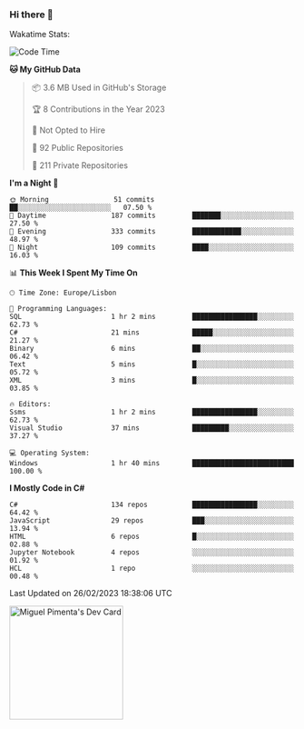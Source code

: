 ### Hi there 👋

<!--
**miguelpimenta/miguelpimenta** is a ✨ _special_ ✨ repository because its `README.md` (this file) appears on your GitHub profile.

Here are some ideas to get you started:

- 🔭 I’m currently working on ...
- 🌱 I’m currently learning ...
- 👯 I’m looking to collaborate on ...
- 🤔 I’m looking for help with ...
- 💬 Ask me about ...
- 📫 How to reach me: ...
- 😄 Pronouns: ...
- ⚡ Fun fact: ...
-->

Wakatime Stats:
<!--START_SECTION:waka-->
![Code Time](http://img.shields.io/badge/Code%20Time-3%2C755%20hrs%207%20mins-blue)

**🐱 My GitHub Data** 

> 📦 3.6 MB Used in GitHub's Storage 
 > 
> 🏆 8 Contributions in the Year 2023
 > 
> 🚫 Not Opted to Hire
 > 
> 📜 92 Public Repositories 
 > 
> 🔑 211 Private Repositories 
 > 
**I'm a Night 🦉** 

```text
🌞 Morning                51 commits          ██░░░░░░░░░░░░░░░░░░░░░░░   07.50 % 
🌆 Daytime                187 commits         ███████░░░░░░░░░░░░░░░░░░   27.50 % 
🌃 Evening                333 commits         ████████████░░░░░░░░░░░░░   48.97 % 
🌙 Night                  109 commits         ████░░░░░░░░░░░░░░░░░░░░░   16.03 % 
```


📊 **This Week I Spent My Time On** 

```text
🕑︎ Time Zone: Europe/Lisbon

💬 Programming Languages: 
SQL                      1 hr 2 mins         ████████████████░░░░░░░░░   62.73 % 
C#                       21 mins             █████░░░░░░░░░░░░░░░░░░░░   21.27 % 
Binary                   6 mins              ██░░░░░░░░░░░░░░░░░░░░░░░   06.42 % 
Text                     5 mins              █░░░░░░░░░░░░░░░░░░░░░░░░   05.72 % 
XML                      3 mins              █░░░░░░░░░░░░░░░░░░░░░░░░   03.85 % 

🔥 Editors: 
Ssms                     1 hr 2 mins         ████████████████░░░░░░░░░   62.73 % 
Visual Studio            37 mins             █████████░░░░░░░░░░░░░░░░   37.27 % 

💻 Operating System: 
Windows                  1 hr 40 mins        █████████████████████████   100.00 % 
```

**I Mostly Code in C#** 

```text
C#                       134 repos           ████████████████░░░░░░░░░   64.42 % 
JavaScript               29 repos            ███░░░░░░░░░░░░░░░░░░░░░░   13.94 % 
HTML                     6 repos             █░░░░░░░░░░░░░░░░░░░░░░░░   02.88 % 
Jupyter Notebook         4 repos             ░░░░░░░░░░░░░░░░░░░░░░░░░   01.92 % 
HCL                      1 repo              ░░░░░░░░░░░░░░░░░░░░░░░░░   00.48 % 
```




 Last Updated on 26/02/2023 18:38:06 UTC
<!--END_SECTION:waka-->

<a href="https://app.daily.dev/MiguelPimenta"><img src="https://api.daily.dev/devcards/05b7ad917b6047f3b1368fb0fe084ad8.png?r=sx6" width="200" alt="Miguel Pimenta's Dev Card"/></a>
